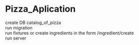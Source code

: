 # Pizza_Aplication</br>
create DB catalog_of_pizza</br>
run migration</br>
run fixtures or create ingredients in the form /ingredient/create</br>
run server
